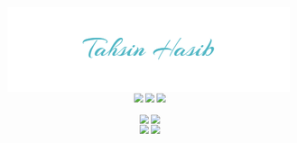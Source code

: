 <div>
<img src="/img/signature_1.png">
</div>


<div align="center">
    <img src="https://visitcount.itsvg.in/api?id=tahsinhasib&label=Profile%20Views&icon=5&pretty=false">
<a href="https://codeforces.com/profile/tahsinhasib"><img src = "https://codeforces-readme-stats.vercel.app/api/badge?username=tahsinhasib" width="150px"></a>
<a href="https://leetcode.com/tahsinhasib/"><img src = "https://img.shields.io/badge/dynamic/json?style=flat&labelColor=black&color=%23ffa116&label=Solved&query=solvedOverTotal&url=https%3A%2F%2Fleetcode-badge.vercel.app%2Fapi%2Fusers%2Ftahsinhasib&logo=leetcode&logoColor=yellow)](https://leetcode.com/tahsinhasib/) " width="150px"></a>
</div>
<br>



<div align="center">
    <img height=200 align="center" src="https://github-readme-stats.vercel.app/api?username=tahsinhasib&theme=dark&hide_border=false" />
    <img height=200 align="center" src= "https://github-readme-stats.vercel.app/api/top-langs/?username=tahsinhasib&show_icons=true&theme=dark&count_private=true&hide_border=false&layout=compact&langs_count=8&hide_title=false&disable_animations=false&card_width=320">
</div>

<div align="center">
    <img align="center" src="https://leetcard.jacoblin.cool/tahsinhasib?ext=heatmap" width="435px">
    <a href="https://codeforces.com/profile/tahsinhasib"><img align="center" src="https://codeforces-readme-stats.vercel.app/api/card?username=tahsinhasib&theme=dark" width="365px"></a>
</div>
